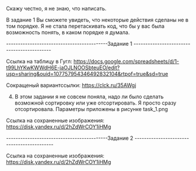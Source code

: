 Скажу честно, я не знаю, что написать. 

В задание 1 Вы сможете увидеть, что некоторые действия сделаны не в том порядке. Я не стала перетаскивать код,
что бы у вас была возможность понять, в каком порядке я думала. 

-------------------------------------------Задание 1 -------------------------------------------

Ссылка на таблицу в Гугл: https://docs.google.com/spreadsheets/d/1-t99LhYKwKWWdH6E-jaOJLNOOSbteuEO/edit?usp=sharing&ouid=107757954346492832104&rtpof=true&sd=true

Сокращеный вариантссылки: https://clck.ru/35AWgj

4) В этом задании я не совсем поняла, надо ли было сделать возможной сортировку или уже отсортировать. Я просто сразу отсортировала. 
        Параметры приложены в рисунке task_1.png


Ссылка на сохраненные изображения: https://disk.yandex.ru/d/2hZdWrCOY1iHMg


-------------------------------------------Задание 2 -------------------------------------------


Ссылка на сохраненные изображения: https://disk.yandex.ru/d/2hZdWrCOY1iHMg 
